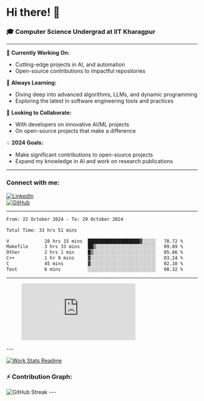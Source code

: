 # Hi there! 👋

### 🎓 Computer Science Undergrad at IIT Kharagpur

---

🔭 **Currently Working On:**  
- Cutting-edge projects in AI, and automation  
- Open-source contributions to impactful repositories

🌱 **Always Learning:**  
- Diving deep into advanced algorithms, LLMs, and dynamic programming  
- Exploring the latest in software engineering tools and practices

👯 **Looking to Collaborate:**  
- With developers on innovative AI/ML projects  
- On open-source projects that make a difference

💡 **2024 Goals:**  
- Make significant contributions to open-source projects  
- Expand my knowledge in AI and work on research publications 

---

### Connect with me:

[![LinkedIn](https://img.shields.io/badge/LinkedIn-0077B5?style=for-the-badge&logo=linkedin&logoColor=white)](https://www.linkedin.com/in/sesidadi)  
[![GitHub](https://img.shields.io/badge/GitHub-181717?style=for-the-badge&logo=github&logoColor=white)](https://github.com/sesiii)

---
<!--START_SECTION:waka-->

```txt
From: 22 October 2024 - To: 29 October 2024

Total Time: 33 hrs 51 mins

V             28 hrs 15 mins  ███████████████████▓░░░░░   78.72 %
Makefile      3 hrs 33 mins   ██▒░░░░░░░░░░░░░░░░░░░░░░   09.89 %
Other         2 hrs 1 min     █▒░░░░░░░░░░░░░░░░░░░░░░░   05.66 %
C++           1 hr 9 mins     ▓░░░░░░░░░░░░░░░░░░░░░░░░   03.24 %
C             45 mins         ▓░░░░░░░░░░░░░░░░░░░░░░░░   02.10 %
Text          6 mins          ░░░░░░░░░░░░░░░░░░░░░░░░░   00.32 %
```

<!--END_SECTION:waka-->
---
<figure><embed src="https://wakatime.com/share/@81d5e6c4-c575-43e6-9a9e-85ed25517f53/42cf003a-18dd-42ef-bded-df01146821f2.svg"></embed></figure>
---

[![Work Stats Readme](https://github.com/sesiii/sesiii/actions/workflows/main.yml/badge.svg)](https://github.com/sesiii/sesiii/actions/workflows/main.yml)

### ⚡ Contribution Graph:

<img src="https://streak-stats.demolab.com/?user=sesiii&theme=radical" alt="GitHub Streak" />
---

